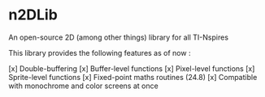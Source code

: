 n2DLib
======

An open-source 2D (among other things) library for all TI-Nspires

This library provides the following features as of now :

[x] Double-buffering
[x] Buffer-level functions
[x] Pixel-level functions
[x] Sprite-level functions
[x] Fixed-point maths routines (24.8)
[x] Compatible with monochrome and color screens at once